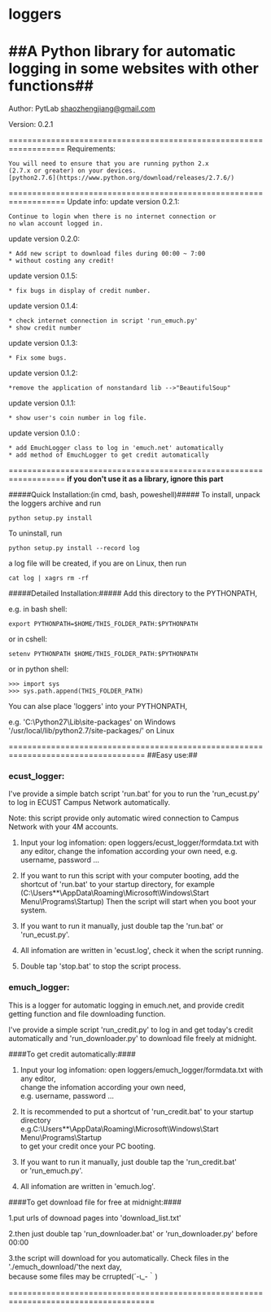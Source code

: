 # loggers
##A Python library for automatic logging in some websites with other functions##
==================================================================
Author: PytLab <shaozhengjiang@gmail.com>

Version: 0.2.1

==================================================================
Requirements:

    You will need to ensure that you are running python 2.x 
    (2.7.x or greater) on your devices.
    [python2.7.6](https://www.python.org/download/releases/2.7.6/)
	
==================================================================
Update info:
update version 0.2.1:

	Continue to login when there is no internet connection or
	no wlan account logged in.
update version 0.2.0:

    * Add new script to download files during 00:00 ~ 7:00
    * without costing any credit!
update version 0.1.5:

    * fix bugs in display of credit number.
update version 0.1.4:

    * check internet connection in script 'run_emuch.py'
    * show credit number
update version 0.1.3:

    * Fix some bugs.
update version 0.1.2:

    *remove the application of nonstandard lib -->"BeautifulSoup"
update version 0.1.1:

    * show user's coin number in log file.
update version 0.1.0 : 

    * add EmuchLogger class to log in 'emuch.net' automatically
    * add method of EmuchLogger to get credit automatically
	
==================================================================
**if you don't use it as a library, ignore this part**

#####Quick Installation:(in cmd, bash, poweshell)#####
To install, unpack the loggers archive and run
	
    python setup.py install
To uninstall, run 
	
    python setup.py install --record log
a log file will be created,
if you are on Linux, then run
		
    cat log | xagrs rm -rf

#####Detailed Installation:#####
Add this directory to the PYTHONPATH, 
	
e.g. in bash shell:
	
    export PYTHONPATH=$HOME/THIS_FOLDER_PATH:$PYTHONPATH
or in cshell:
	
    setenv PYTHONPATH $HOME/THIS_FOLDER_PATH:$PYTHONPATH
or in python shell:
	
    >>> import sys
    >>> sys.path.append(THIS_FOLDER_PATH)
You can alse place 'loggers' into your PYTHONPATH, 
	
e.g. 'C:\Python27\Lib\site-packages' on Windows
'/usr/local/lib/python2.7/site-packages/' on Linux

===================================================================================
##Easy use:##

###  ecust_logger:  ###

I've provide a simple batch script 'run.bat' for you to run the 
'run_ecust.py' to log in ECUST Campus Network automatically.

Note: this script provide only automatic wired connection to 
Campus Network with your 4M accounts.

1. Input your log infomation:
   open loggers/ecust_logger/formdata.txt with any editor,
   change the infomation according your own need, 
   e.g. username, password ...

2. If you want to run this script with your computer booting,
   add the shortcut of 'run.bat' to your startup directory, for example
   (C:\Users\**\AppData\Roaming\Microsoft\Windows\Start Menu\Programs\Startup)
   Then the script will start when you boot your system.

3. If you want to run it manually, just double tap the 'run.bat' 
   or 'run_ecust.py'.

4. All infomation are written in 'ecust.log', check it when the script running.

5. Double tap 'stop.bat' to stop the script process.


###  emuch_logger: ###

This is a logger for automatic logging in emuch.net, 
and provide credit getting function and file downloading function.

I've provide a simple script 'run_credit.py' to log in and get today's credit
automatically and  'run_downloader.py' to download file freely at midnight.

####To get credit automatically:####
1. Input your log infomation:
    open loggers/emuch_logger/formdata.txt with any editor,<br>
    change the infomation according your own need, <br>
    e.g. username, password ...

2. It is recommended to put a shortcut of 'run_credit.bat' to your startup directory<br>
   e.g.C:\Users\**\AppData\Roaming\Microsoft\Windows\Start Menu\Programs\Startup<br>
   to get your credit once your PC booting.

3. If you want to run it manually, just double tap the 'run_credit.bat' <br>
   or 'run_emuch.py'.

4. All infomation are written in 'emuch.log'.

####To get download file for free at midnight:####

1.put urls of downoad pages into 'download_list.txt'

2.then just double tap 'run_downloader.bat' or 'run_downloader.py' before 00:00

3.the script will download for you automatically. Check files in the './emuch_download/'the next day,<br>
    because some files may be crrupted(´-ι_-｀)
	  
=====================================================================================

